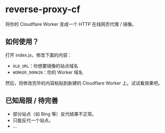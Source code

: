 # reverse-proxy-cf
将你的 Cloudflare Worker 变成一个 HTTP 在线网页代理 / 镜像。

## 如何使用？
打开 index.js，修改下面的内容：
- ```OLD_URL```：你想要镜像的站点域名
- ```WORKER_DOMAIN```：你的 Worker 域名

然后，将修改完毕的内容粘贴到新建的 Cloudflare Worker 上。试试看效果吧。

## 已知局限 / 待完善
- 部分站点（如 Bing 等）反代结果不正常。
- 只能反代一个站点。
- ...
